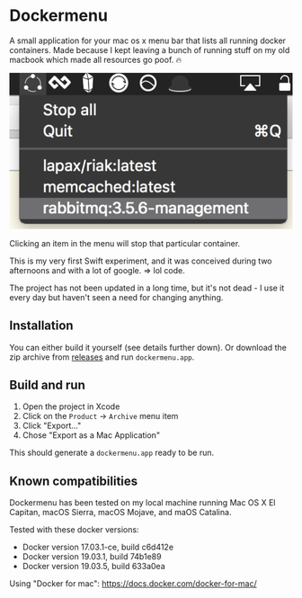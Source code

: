 # Dockermenu

A small application for your mac os x menu bar that lists all running docker containers.
Made because I kept leaving a bunch of running stuff on my old macbook which made all
resources go poof. :fire:

![dockermenu screenshot](screenshot.png)

Clicking an item in the menu will stop that particular container.

This is my very first Swift experiment, and it was conceived during two afternoons and with a lot of google. => lol code. 

The project has not been updated in a long time, but it's not dead - I use it every day but haven't seen a need for changing anything.

## Installation

You can either build it yourself (see details further down). Or download
the zip archive from [releases](/releases) and run `dockermenu.app`.

## Build and run

1. Open the project in Xcode
2. Click on the `Product` -> `Archive` menu item
3. Click "Export..."
4. Chose "Export as a Mac Application"

This should generate a `dockermenu.app` ready to be run.

## Known compatibilities

Dockermenu has been tested on my local machine running Mac OS X El Capitan, macOS Sierra, macOS Mojave, and maOS Catalina.

Tested with these docker versions:

- Docker version 17.03.1-ce, build c6d412e
- Docker version 19.03.1, build 74b1e89
- Docker version 19.03.5, build 633a0ea


Using "Docker for mac": https://docs.docker.com/docker-for-mac/


